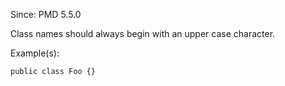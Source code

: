 Since: PMD 5.5.0

Class names should always begin with an upper case character.

Example(s):
```
public class Foo {}
```

